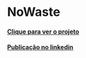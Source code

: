 # NoWaste

#### <a href="https://final-project-blush.vercel.app/">Clique para ver o projeto</a>

#### <a href="https://www.linkedin.com/posts/ana-vit%C3%B3ria-vital-cisne_todos-sabemos-que-o-desperd%C3%ADcio-de-alimentos-activity-6953841655347044352-4WU5?utm_source=linkedin_share&utm_medium=member_desktop_web">Publicação no linkedin</a>

